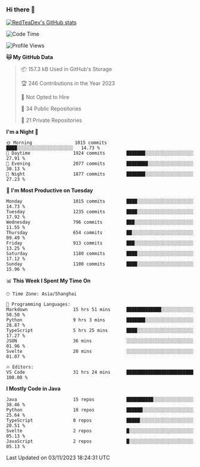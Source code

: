 ### Hi there 👋

<!--
**RedTeaDev/RedTeaDev** is a ✨ _special_ ✨ repository because its `README.md` (this file) appears on your GitHub profile.

Here are some ideas to get you started:

- 🔭 I’m currently working on ...
- 🌱 I’m currently learning ...
- 👯 I’m looking to collaborate on ...
- 🤔 I’m looking for help with ...
- 💬 Ask me about ...
- 📫 How to reach me: ...
- 😄 Pronouns: ...
- ⚡ Fun fact: ...
-->

<!--
[![wakatime](https://wakatime.com/badge/user/6b101ed0-04c0-4490-9283-eb61f2efff96.svg)](https://wakatime.com/@6b101ed0-04c0-4490-9283-eb61f2efff96)
!-->

[![RedTeaDev's GitHub stats](https://github-readme-stats.vercel.app/api?username=RedTeaDev)](https://github.com/anuraghazra/github-readme-stats)
<!--
[![willianrod's wakatime stats](https://github-readme-stats.vercel.app/api/wakatime?username=RedTeaDev)](https://github.com/anuraghazra/github-readme-stats)
!-->
<!--START_SECTION:waka-->
![Code Time](http://img.shields.io/badge/Code%20Time-1%2C819%20hrs%205%20mins-blue)

![Profile Views](http://img.shields.io/badge/Profile%20Views-6-blue)

**🐱 My GitHub Data** 

> 📦 157.3 kB Used in GitHub's Storage 
 > 
> 🏆 246 Contributions in the Year 2023
 > 
> 🚫 Not Opted to Hire
 > 
> 📜 34 Public Repositories 
 > 
> 🔑 21 Private Repositories 
 > 
**I'm a Night 🦉** 

```text
🌞 Morning                1015 commits        ████░░░░░░░░░░░░░░░░░░░░░   14.73 % 
🌆 Daytime                1924 commits        ███████░░░░░░░░░░░░░░░░░░   27.91 % 
🌃 Evening                2077 commits        ████████░░░░░░░░░░░░░░░░░   30.13 % 
🌙 Night                  1877 commits        ███████░░░░░░░░░░░░░░░░░░   27.23 % 
```
📅 **I'm Most Productive on Tuesday** 

```text
Monday                   1015 commits        ████░░░░░░░░░░░░░░░░░░░░░   14.73 % 
Tuesday                  1235 commits        ████░░░░░░░░░░░░░░░░░░░░░   17.92 % 
Wednesday                796 commits         ███░░░░░░░░░░░░░░░░░░░░░░   11.55 % 
Thursday                 654 commits         ██░░░░░░░░░░░░░░░░░░░░░░░   09.49 % 
Friday                   913 commits         ███░░░░░░░░░░░░░░░░░░░░░░   13.25 % 
Saturday                 1180 commits        ████░░░░░░░░░░░░░░░░░░░░░   17.12 % 
Sunday                   1100 commits        ████░░░░░░░░░░░░░░░░░░░░░   15.96 % 
```


📊 **This Week I Spent My Time On** 

```text
🕑︎ Time Zone: Asia/Shanghai

💬 Programming Languages: 
Markdown                 15 hrs 51 mins      █████████████░░░░░░░░░░░░   50.50 % 
Python                   9 hrs 3 mins        ███████░░░░░░░░░░░░░░░░░░   28.87 % 
TypeScript               5 hrs 25 mins       ████░░░░░░░░░░░░░░░░░░░░░   17.27 % 
JSON                     36 mins             ░░░░░░░░░░░░░░░░░░░░░░░░░   01.96 % 
Svelte                   20 mins             ░░░░░░░░░░░░░░░░░░░░░░░░░   01.07 % 

🔥 Editors: 
VS Code                  31 hrs 24 mins      █████████████████████████   100.00 % 
```

**I Mostly Code in Java** 

```text
Java                     15 repos            ██████████░░░░░░░░░░░░░░░   38.46 % 
Python                   10 repos            ██████░░░░░░░░░░░░░░░░░░░   25.64 % 
TypeScript               8 repos             █████░░░░░░░░░░░░░░░░░░░░   20.51 % 
Svelte                   2 repos             █░░░░░░░░░░░░░░░░░░░░░░░░   05.13 % 
JavaScript               2 repos             █░░░░░░░░░░░░░░░░░░░░░░░░   05.13 % 
```




 Last Updated on 03/11/2023 18:24:31 UTC
<!--END_SECTION:waka-->


